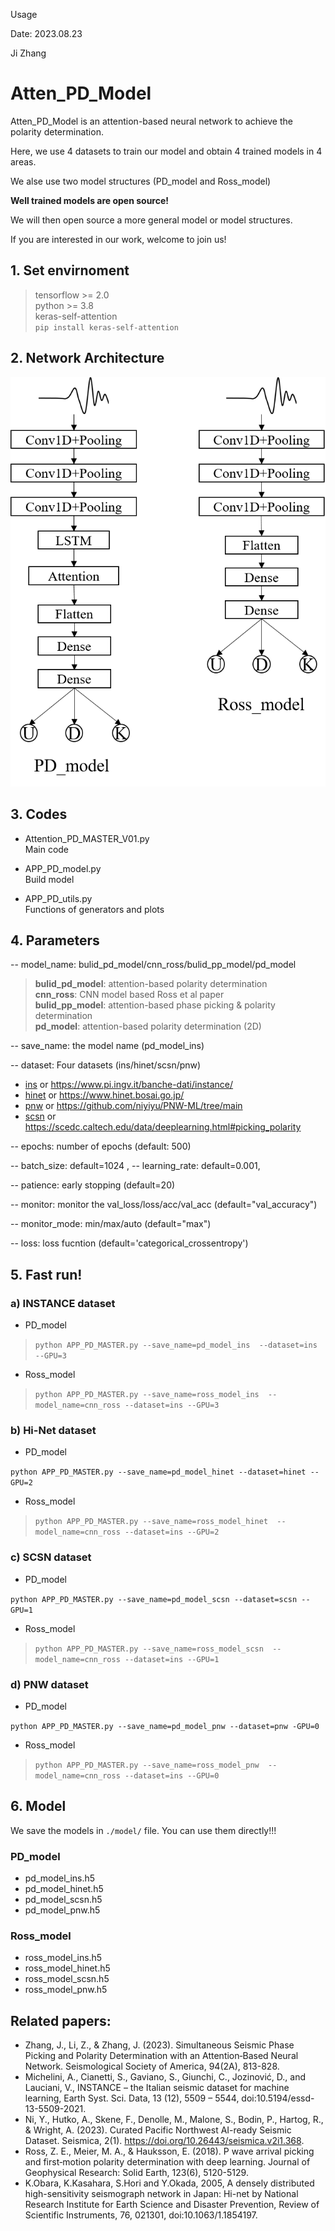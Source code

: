 Usage

Date: 2023.08.23

Ji Zhang

# Atten_PD_Model 
Atten_PD_Model is an attention-based neural network to achieve the polarity determination.

Here, we use 4 datasets to train our model and obtain 4 trained models in 4 areas.

We alse use two model structures (PD_model and Ross_model)

**Well trained models are open source!**
 
We will then open source a more general model or model structures.   

If you are interested in our work, welcome to join us!

## 1. Set envirnoment 
> tensorflow >= 2.0  
> python >= 3.8  
> keras-self-attention   
     `pip install keras-self-attention`

## 2. Network Architecture
![Network Architecture](./Network_Structures.png)

## 3. Codes
- Attention_PD_MASTER_V01.py    
Main code 

- APP_PD_model.py  
Build model

- APP_PD_utils.py   
Functions of generators and plots

## 4. Parameters
-- model_name:  bulid_pd_model/cnn_ross/bulid_pp_model/pd_model

> **bulid_pd_model**: attention-based polarity determination   
> **cnn_ross**: CNN model based Ross et al paper  
> **bulid_pp_model**: attention-based phase picking & polarity determination   
> **pd_model**: attention-based polarity determination (2D)  

-- save_name: the model name (pd_model_ins)

-- dataset: Four datasets (ins/hinet/scsn/pnw)

- [ins](https://www.pi.ingv.it/banche-dati/instance/) or https://www.pi.ingv.it/banche-dati/instance/
- [hinet](https://www.hinet.bosai.go.jp/) or https://www.hinet.bosai.go.jp/
- [pnw](https://github.com/niyiyu/PNW-ML/tree/main) or https://github.com/niyiyu/PNW-ML/tree/main
- [scsn](https://scedc.caltech.edu/data/deeplearning.html#picking_polarity) or https://scedc.caltech.edu/data/deeplearning.html#picking_polarity

-- epochs: number of epochs (default: 500)

-- batch_size: default=1024
                        ,
-- learning_rate: default=0.001,

-- patience: early stopping  (default=20)

-- monitor: monitor the val_loss/loss/acc/val_acc  (default="val_accuracy")

-- monitor_mode: min/max/auto (default="max")

-- loss: loss fucntion  (default='categorical_crossentropy')


## 5. Fast run!

### a) INSTANCE dataset
- PD_model

>  `python APP_PD_MASTER.py --save_name=pd_model_ins  --dataset=ins --GPU=3`

- Ross_model

>  `python APP_PD_MASTER.py --save_name=ross_model_ins  --model_name=cnn_ross --dataset=ins --GPU=3`

### b) Hi-Net dataset
- PD_model

`python APP_PD_MASTER.py --save_name=pd_model_hinet --dataset=hinet --GPU=2`

- Ross_model

>  `python APP_PD_MASTER.py --save_name=ross_model_hinet  --model_name=cnn_ross --dataset=ins --GPU=2`

### c) SCSN dataset
- PD_model

`python APP_PD_MASTER.py --save_name=pd_model_scsn --dataset=scsn --GPU=1`

- Ross_model

>  `python APP_PD_MASTER.py --save_name=ross_model_scsn  --model_name=cnn_ross --dataset=ins --GPU=1`

### d) PNW dataset
- PD_model

`python APP_PD_MASTER.py --save_name=pd_model_pnw --dataset=pnw -GPU=0`

- Ross_model

>  `python APP_PD_MASTER.py --save_name=ross_model_pnw  --model_name=cnn_ross --dataset=ins --GPU=0`

## 6. Model
We save the models in `./model/` file. 
You can use them directly!!!

### PD_model
- pd_model_ins.h5
- pd_model_hinet.h5
- pd_model_scsn.h5
- pd_model_pnw.h5
### Ross_model
- ross_model_ins.h5
- ross_model_hinet.h5
- ross_model_scsn.h5
- ross_model_pnw.h5

## Related papers:
- Zhang, J., Li, Z., & Zhang, J. (2023). Simultaneous Seismic Phase Picking and Polarity Determination with an Attention‐Based Neural Network. Seismological Society of America, 94(2A), 813-828.
- Michelini, A., Cianetti, S., Gaviano, S., Giunchi, C., Jozinović, D., and Lauciani, V., INSTANCE – the Italian seismic dataset for machine learning, Earth Syst. Sci. Data, 13 (12), 5509 – 5544, doi:10.5194/essd-13-5509-2021.
- Ni, Y., Hutko, A., Skene, F., Denolle, M., Malone, S., Bodin, P., Hartog, R., & Wright, A. (2023). Curated Pacific Northwest AI-ready Seismic Dataset. Seismica, 2(1). https://doi.org/10.26443/seismica.v2i1.368.
- Ross, Z. E., Meier, M. A., & Hauksson, E. (2018). P wave arrival picking and first‐motion polarity determination with deep learning. Journal of Geophysical Research: Solid Earth, 123(6), 5120-5129.
- K.Obara, K.Kasahara, S.Hori and Y.Okada, 2005, A densely distributed high-sensitivity seismograph network in Japan: Hi-net by National Research Institute for Earth Science and Disaster Prevention, Review of Scientific Instruments, 76, 021301, doi:10.1063/1.1854197.
